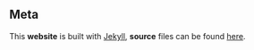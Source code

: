 <section>

## Meta

This **website** is built with [Jekyll](https://jekyllrb.com/), **source** files can be found [here](https://github.com/cyrus-and/cyrus-and.github.io).

</section>
